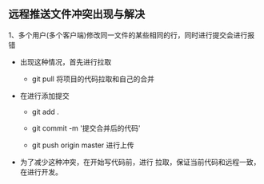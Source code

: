 ## 远程推送文件冲突出现与解决

1、多个用户(多个客户端)修改同一文件的某些相同的行，同时进行提交会进行报错

+ 出现这种情况，首先进行拉取

  + git pull  将项目的代码拉取和自己的合并

+ 在进行添加提交

  + git add .
  + git commit -m '提交合并后的代码'

  + git push origin master  进行上传

+ 为了减少这种冲突，在开始写代码前，进行 拉取，保证当前代码和远程一致，在进行开发。